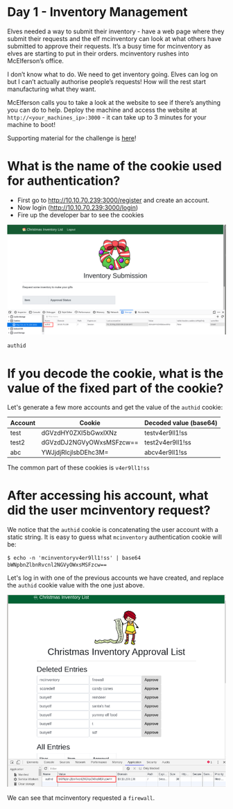 # Day 1 - Inventory Management
Elves needed a way to submit their inventory - have a web page where they submit their requests and the elf mcinventory can look at what others have submitted to approve their requests. It’s a busy time for mcinventory as elves are starting to put in their orders. mcinventory rushes into McElferson’s office.


I don’t know what to do. We need to get inventory going. Elves can log on but I can’t actually authorise people’s requests! How will the rest start manufacturing what they want.  

McElferson calls you to take a look at the website to see if there’s anything you can do to help. Deploy the machine and access the website at `http://<your_machines_ip>:3000` - it can take up to 3 minutes for your machine to boot!

Supporting material for the challenge is [here](https://docs.google.com/document/d/1PHs7uRS1whLY9tgxH1lj-bnEVWtXPXpo45zWUlbknpU/edit?usp=sharing)!

# What is the name of the cookie used for authentication?

* First go to http://10.10.70.239:3000/register and create an account.
* Now login (http://10.10.70.239:3000/login)
* Fire up the developer bar to see the cookies

!["authid cookie"](files/authid_cookie.png)

~~~
authid
~~~

# If you decode the cookie, what is the value of the fixed part of the cookie?

Let's generate a few more accounts and get the value of the `authid`  cookie:

Account | Cookie | Decoded value (base64)
--- | --- | ---
test | dGVzdHY0ZXI5bGwxIXNz | testv4er9ll1!ss
test2 | dGVzdDJ2NGVyOWxsMSFzcw== | test2v4er9ll1!ss
abc | YWJjdjRlcjlsbDEhc3M= | abcv4er9ll1!ss

The common part of these cookies is `v4er9ll1!ss`

# After accessing his account, what did the user mcinventory request?

We notice that the `authid` cookie is concatenating the user account with a static string. It is easy to guess what `mcinventory` authentication cookie will be:

~~~
$ echo -n 'mcinventoryv4er9ll1!ss' | base64
bWNpbnZlbnRvcnl2NGVyOWxsMSFzcw==
~~~

Let's log in with one of the previous accounts we have created, and replace the `authid` cookie value with the one just above.

!["authid cookie 2"](files/authid_cookie-2.png)

We can see that mcinventory requested a `firewall`.
